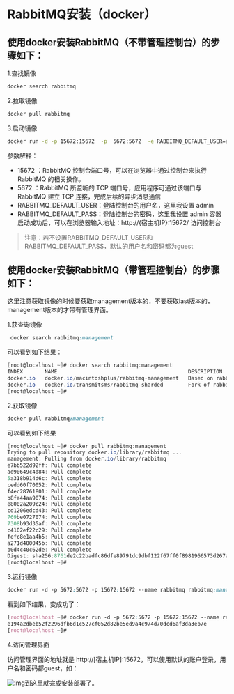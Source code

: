 # RabbitMQ安装（docker）

## 使用docker安装RabbitMQ（不带管理控制台）的步骤如下：

1.查找镜像

```bash
docker search rabbitmq
```

2.拉取镜像

```bash
docker pull rabbitmq
```

3.启动镜像

```bash
docker run -d -p 15672:15672  -p  5672:5672  -e RABBITMQ_DEFAULT_USER=admin -e RABBITMQ_DEFAULT_PASS=admin --name rabbitmq --hostname=rabbitmqhostone  rabbitmq:latest
```

参数解释：

- 15672 ：RabbitMQ 控制台端口号，可以在浏览器中通过控制台来执行 RabbitMQ 的相关操作。 
- 5672 ：RabbitMQ 所监听的 TCP 端口号，应用程序可通过该端口与 RabbitMQ 建立 TCP 连接，完成后续的异步消息通信 
- RABBITMQ_DEFAULT_USER：登陆控制台的用户名，这里我设置 admin 
- RABBITMQ_DEFAULT_PASS：登陆控制台的密码，这里我设置 admin 容器启动成功后，可以在浏览器输入地址：http://{宿主机IP}:15672/ 访问控制台

> 注意：若不设置RABBITMQ_DEFAULT_USER和RABBITMQ_DEFAULT_PASS，默认的用户名和密码都为guest



## 使用docker安装RabbitMQ（带管理控制台）的步骤如下：

 这里注意获取镜像的时候要获取management版本的，不要获取last版本的，management版本的才带有管理界面。

1.获查询镜像

```css
 docker search rabbitmq:management
```

可以看到如下结果：

```csharp
[root@localhost ~]# docker search rabbitmq:management
INDEX       NAME                                          DESCRIPTION                                     STARS     OFFICIAL   AUTOMATED
docker.io   docker.io/macintoshplus/rabbitmq-management   Based on rabbitmq:management whit python a...   1                    [OK]
docker.io   docker.io/transmitsms/rabbitmq-sharded        Fork of rabbitmq:management with sharded_e...   0
[root@localhost ~]#
```

2.获取镜像

```css
docker pull rabbitmq:management
```

可以看到如下结果

```csharp
[root@localhost ~]# docker pull rabbitmq:management
Trying to pull repository docker.io/library/rabbitmq ...
management: Pulling from docker.io/library/rabbitmq
e7bb522d92ff: Pull complete
ad90649c4d84: Pull complete
5a318b914d6c: Pull complete
cedd60f70052: Pull complete
f4ec28761801: Pull complete
b8fa44aa9074: Pull complete
e8002a209c24: Pull complete
cd1206edcd43: Pull complete
769be0727074: Pull complete
7308b93d35af: Pull complete
c4102ef22c29: Pull complete
fefc8e1aa4b5: Pull complete
a271d400045b: Pull complete
b0d4c40c62de: Pull complete
Digest: sha256:8761de2c22badfc86dfe89791dc9dbf122f67ff0f8981966573d267af421b97f
[root@localhost ~]#
```

3.运行镜像

```css
docker run -d -p 5672:5672 -p 15672:15672 --name rabbitmq rabbitmq:management
```

看到如下结果，变成功了：

```css
[root@localhost ~]# docker run -d -p 5672:5672 -p 15672:15672 --name rabbitmq rabbitmq:management
e194a2dbeb52f2296dfb6d1c527cf052d82be5ed9a4c974d70dcd6af3da3eb7e
[root@localhost ~]#
```

4.访问管理界面

访问管理界面的地址就是 http://[宿主机IP]:15672，可以使用默认的账户登录，用户名和密码都guest，如：

![img](https:////upload-images.jianshu.io/upload_images/6464086-4b6b9dbdc7e50833.png?imageMogr2/auto-orient/strip|imageView2/2/w/1200/format/webp)到这里就完成安装部署了。


